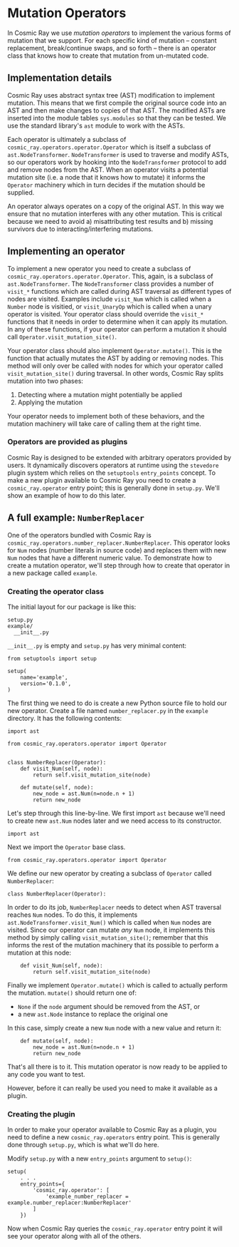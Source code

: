 # Mutation Operators

In Cosmic Ray we use *mutation operators* to implement the various
forms of mutation that we support. For each specific kind of mutation
– constant replacement, break/continue swaps, and so forth – there is
an operator class that knows how to create that mutation from
un-mutated code.

## Implementation details

Cosmic Ray uses abstract syntax tree (AST) modification to implement
mutation. This means that we first compile the original source code
into an AST and then make changes to copies of that AST. The modified ASTs are
inserted into the module tables `sys.modules` so that they can be
tested. We use the standard library's `ast` module to work with the
ASTs.

Each operator is ultimately a subclass of
`cosmic_ray.operators.operator.Operator` which is itself a subclass of
`ast.NodeTransformer`. `NodeTransformer` is used to traverse and
modify ASTs, so our operators work by hooking into the
`NodeTransformer` protocol to add and remove nodes from the AST. When
an operator visits a potential mutation site (i.e. a node that it
knows how to mutate) it informs the `Operator` machinery which in turn
decides if the mutation should be supplied.

An operator always operates on a copy of the original AST. In this way
we ensure that no mutation interferes with any other mutation. This is
critical because we need to avoid a) misattributing test results and
b) missing survivors due to interacting/interfering mutations.

## Implementing an operator

To implement a new operator you need to create a subclass of
`cosmic_ray.operators.operator.Operator`. This, again, is a subclass of
`ast.NodeTransformer`. The `NodeTransformer` class provides a number of
`visit_*` functions which are called during AST traversal as different types of
nodes are visited. Examples include `visit_Num` which is called when a `Number`
node is visitied, or `visit_UnaryOp` which is called when a unary operator is
visited. Your operator class should override the `visit_*` functions that it
needs in order to determine when it can apply its mutation. In any of these
functions, if your operator can perform a mutation it should call
`Operator.visit_mutation_site()`.

Your operator class should also implement `Operator.mutate()`. This is
the function that actually mutates the AST by adding or removing
nodes. This method will only over be called with nodes for which your
operator called `visit_mutation_site()` during traversal. In other
words, Cosmic Ray splits mutation into two phases:

1. Detecting where a mutation might potentially be applied
2. Applying the mutation

Your operator needs to implement both of these behaviors, and the
mutation machinery will take care of calling them at the right time.

### Operators are provided as plugins

Cosmic Ray is designed to be extended with arbitrary operators
provided by users. It dynamically discovers operators at runtime using
the `stevedore` plugin system which relies on the `setuptools`
`entry_points` concept. To make a new plugin available to Cosmic Ray
you need to create a `cosmic_ray.operator` entry point; this is
generally done in `setup.py`. We'll show an example of how to do this
later.

## A full example: `NumberReplacer`

One of the operators bundled with Cosmic Ray is
`cosmic_ray.operators.number_replacer.NumberReplacer`. This operator
looks for `Num` nodes (number literals in source code) and replaces
them with new `Num` nodes that have a different numeric value. To
demonstrate how to create a mutation operator, we'll step through how
to create that operator in a new package called `example`.

### Creating the operator class

The initial layout for our package is like this:
```
setup.py
example/
  __init__.py
```

`__init__.py` is empty and `setup.py` has very minimal content:
```
from setuptools import setup

setup(
    name='example',
    version='0.1.0',
)
```

The first thing we need to do is create a new Python source file to hold our new
operator. Create a file named `number_replacer.py` in the `example` directory.
It has the following contents:

```
import ast

from cosmic_ray.operators.operator import Operator


class NumberReplacer(Operator):
    def visit_Num(self, node):
        return self.visit_mutation_site(node)

    def mutate(self, node):
        new_node = ast.Num(n=node.n + 1)
        return new_node
```

Let's step through this line-by-line. We first import `ast` because we'll need
to create new `ast.Num` nodes later and we need access to its constructor.

```
import ast
```

Next we import the `Operator` base class.

```
from cosmic_ray.operators.operator import Operator
```

We define our new operator by creating a subclass of `Operator` called
`NumberReplacer`:
```
class NumberReplacer(Operator):
```

In order to do its job, `NumberReplacer` needs to detect when AST traversal
reaches `Num` nodes. To do this, it implements `ast.NodeTransformer.visit_Num()`
which is called when `Num` nodes are visited. Since our operator can mutate
*any* `Num` node, it implements this method by simply calling
`visit_mutation_site()`; remember that this informs the rest of the mutation
machinery that its possible to perform a mutation at this node:

```
    def visit_Num(self, node):
        return self.visit_mutation_site(node)
```

Finally we implement `Operator.mutate()` which is called to actually
perform the mutation. `mutate()` should return one of:

* `None` if the `node` argument should be removed from the AST, or
* a new `ast.Node` instance to replace the original one

In this case, simply create a new `Num` node with a new value and return it:

```
    def mutate(self, node):
        new_node = ast.Num(n=node.n + 1)
        return new_node
```

That's all there is to it. This mutation operator is now ready to be applied to
any code you want to test.

However, before it can really be used you need to make it available as a plugin.

### Creating the plugin

In order to make your operator available to Cosmic Ray as a plugin,
you need to define a new `cosmic_ray.operators` entry point. This is
generally done through `setup.py`, which is what we'll do here.

Modify `setup.py` with a new `entry_points` argument to `setup()`:
```
setup(
    . . .
    entry_points={
	    'cosmic_ray.operator': [
	        'example_number_replacer = example.number_replacer:NumberReplacer'
	    ]
	})
```


Now when Cosmic Ray queries the `cosmic_ray.operator` entry point it
will see your operator along with all of the others.
